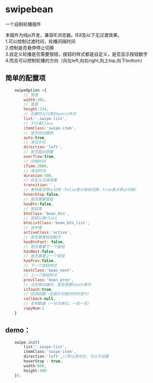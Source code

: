 # swipebean
一个自制轮播插件<br/>
	
本插件为纯js开发，兼容IE浏览器。IE8及以下无过渡效果。<br/>
1.可以控制过渡时间，轮播间隔时间<br/>
2.控制是否悬停停止切换<br/>
3.自定义轮播是否需要按钮，按钮的样式都是自定义，是否显示按钮数字<br/>
4.而且可以控制轮播的方向（向左left,向右right,向上top,向下bottom）<br/>

## 简单的配置项<br/>
```javascript
	swipeOption ={
		// 宽度
		width:302,
		// 高度
		height:134,
		// 包裹的父元素的query样式
		list:'.swipe-list',
		// 子元素Class
		itemClass:'swipe-item',
		// 是否自动播放
		auto:true,
		// 滑动方向
		direction:'left',
		// 是否超出隐藏
		overflow:true,
		// 间隔时间
		iTime:2000,
		// 滚动时间
		duration:500,
		// 自定义过渡效果
		transition:'',
		// 悬停是否停止切换（false表示继续切换，true表示停止切换）
		hoverStop:false,
		// 是否需要按钮
		hasBtn:false,
		// 按钮类
		btnClass:'bean_btn',
		// 按钮父类class
		btnListClass:'bean_btn_list',
		// 选中类
		activeClass:'active',
		// 是否需要按钮数字
		hasBtnFont: false,
		// 是否需要下一个按钮
		hasNext:false,
		// 是否需要上一个按钮
		hasPrev:false,
		// 下一个按钮样式
		nextClass:'bean_next',
		// 上一个按钮样式
		prevClass:'bean_prev',
		// 当在移动端时，是否需要touch事件
		isTouch:true,
		// 回调函数（在图片切换的同时进行）
		callback:null,
		// 复制数量（一对为单位、一前一后）
		copyNum:1
	}
```

## demo：
```javascript
    swipe.init(
  		list:'.swipe-list',
  		itemClass:'swipe-item',
  		direction:'left',//默认是向左，可以不设置
  		hoverStop : true,
  		width:800,
  		height:500
  	});
```
